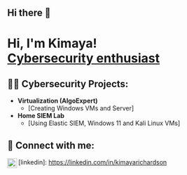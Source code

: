 ## Hi there 👋

<!--**kimayarichardson/kimayarichardson** is a ✨ _special_ ✨ repository because its `README.md` (this file) appears on your GitHub profile.-->

<h1>Hi, I'm Kimaya! <br/><a href="https://github.com/kimayarichardson">Cybersecurity enthusiast</a> <a href="https://www.linkedin.com/in/kimayarichardson/"></a>

<h2>👨‍💻 Cybersecurity Projects:</h2>

- <b>Virtualization (AlgoExpert)</b>
  - [Creating Windows VMs and Server]
- <b>Home SIEM Lab</b>
  - [Using Elastic SIEM, Windows 11 and Kali Linux VMs]

<h2> 🤳 Connect with me:</h2>

<img align="left" alt="KimayaRichardson | LinkedIn" width="22px" src="https://cdn.jsdelivr.net/npm/simple-icons@v3/icons/linkedin.svg" />[linkedin]: https://linkedin.com/in/kimayarichardson

<!--**Here are some ideas to get you started:

- 🔭 I’m currently working on ...
- 🌱 I’m currently learning ...
- 👯 I’m looking to collaborate on ...
- 🤔 I’m looking for help with ...
- 💬 Ask me about ...
- 📫 How to reach me: ...
- 😄 Pronouns: ...
- ⚡ Fun fact: ... -->

